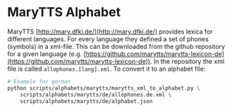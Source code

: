 # MaryTTS Alphabet
MaryTTS [http://mary.dfki.de/](http://mary.dfki.de/) provides lexica for different languages.
For every language they defined a set of phones (symbols) in a xml-file.
This can be downloaded from the github repository for a given language (e.g.
[https://github.com/marytts/marytts-lexicon-de](https://github.com/marytts/marytts-lexicon-de)).
In the repository the xml file is called ``allophones.[lang].xml``.
To convert it to an alphabet file:

```sh
# Example for german
python scripts/alphabets/marytts/marytts_xml_to_alphabet.py \
    scripts/alphabets/marytts/de/allophones.de.xml \
    scripts/alphabets/marytts/de/alphabet.json
```
